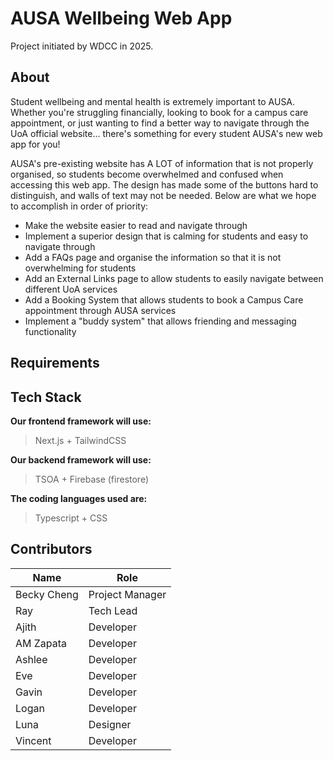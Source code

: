 # AUSA Wellbeing Web App

Project initiated by WDCC in 2025.

## About

Student wellbeing and mental health is extremely important to AUSA. Whether you're struggling financially, looking to book for a campus care appointment, or just wanting to find a better way to navigate through the UoA official website... there's something for every student AUSA's new web app for you!

AUSA's pre-existing website has A LOT of information that is not properly organised, so students become overwhelmed and confused when accessing this web app. The design has made some of the buttons hard to distinguish, and walls of text may not be needed. Below are what we hope to accomplish in order of priority:

- Make the website easier to read and navigate through
- Implement a superior design that is calming for students and easy to navigate through
- Add a FAQs page and organise the information so that it is not overwhelming for students
- Add an External Links page to allow students to easily navigate between different UoA services
- Add a Booking System that allows students to book a Campus Care appointment through AUSA services
- Implement a "buddy system" that allows friending and messaging functionality

## Requirements


## Tech Stack
  **Our frontend framework will use:**
  > Next.js + TailwindCSS

  **Our backend framework will use:**
  > TSOA + Firebase (firestore)
  
  **The coding languages used are:**
  > Typescript + CSS

## Contributors

| Name                     | Role            |
| ------------------------ | --------------- |
| Becky Cheng              | Project Manager |
| Ray                      | Tech Lead       |
| Ajith                    | Developer       |
| AM Zapata                | Developer       |
| Ashlee                   | Developer       |
| Eve                      | Developer       |
| Gavin                    | Developer       |
| Logan                    | Developer       |
| Luna                     | Designer        |
| Vincent                  | Developer       |
